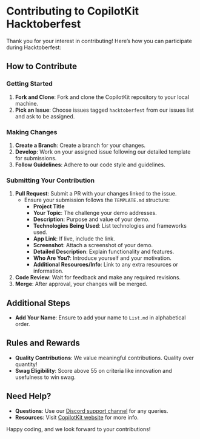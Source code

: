 # Contributing to CopilotKit Hacktoberfest

Thank you for your interest in contributing! Here’s how you can participate during Hacktoberfest:

## How to Contribute

### Getting Started

1. **Fork and Clone**: Fork and clone the CopilotKit repository to your local machine.
2. **Pick an Issue**: Choose issues tagged `hacktoberfest` from our issues list and ask to be assigned.

### Making Changes

1. **Create a Branch**: Create a branch for your changes.
2. **Develop**: Work on your assigned issue following our detailed template for submissions.
3. **Follow Guidelines**: Adhere to our code style and guidelines.

### Submitting Your Contribution

1. **Pull Request**: Submit a PR with your changes linked to the issue.
   - Ensure your submission follows the `TEMPLATE.md` structure:
     - **Project Title**
     - **Your Topic**: The challenge your demo addresses.
     - **Description**: Purpose and value of your demo.
     - **Technologies Being Used**: List technologies and frameworks used.
     - **App Link**: If live, include the link.
     - **Screenshot**: Attach a screenshot of your demo.
     - **Detailed Description**: Explain functionality and features.
     - **Who Are You?**: Introduce yourself and your motivation.
     - **Additional Resources/Info**: Link to any extra resources or information.
2. **Code Review**: Wait for feedback and make any required revisions.
3. **Merge**: After approval, your changes will be merged.

## Additional Steps

- **Add Your Name**: Ensure to add your name to `List.md` in alphabetical order.

## Rules and Rewards

- **Quality Contributions**: We value meaningful contributions. Quality over quantity!
- **Swag Eligibility**: Score above 55 on criteria like innovation and usefulness to win swag.

## Need Help?

- **Questions**: Use our [Discord support channel](https://discord.com/invite/6dffbvGU3D) for any queries.
- **Resources**: Visit [CopilotKit website](https://www.copilotkit.ai/) for more info.

Happy coding, and we look forward to your contributions!
